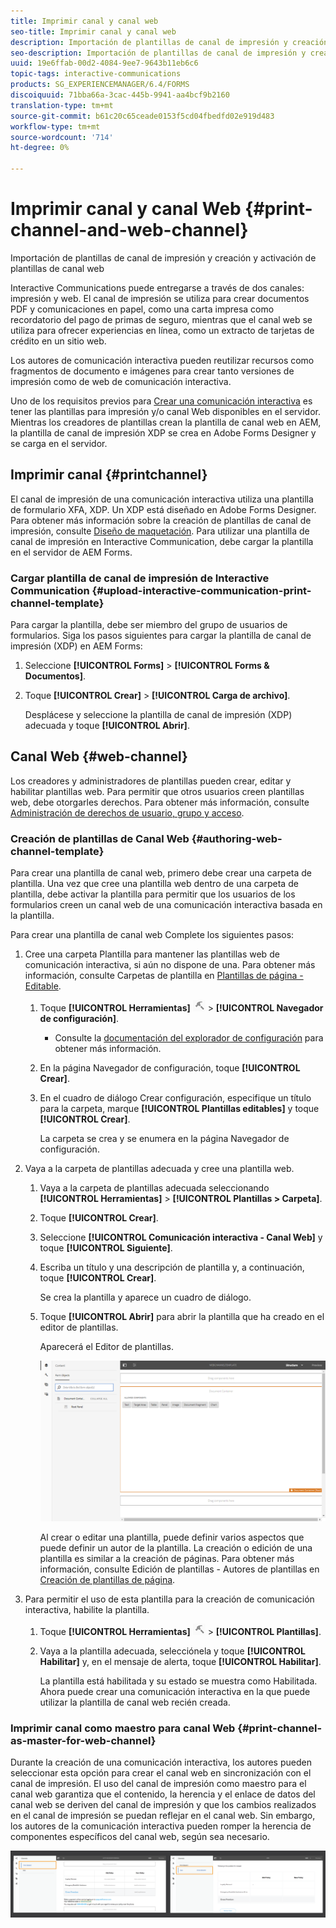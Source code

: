 ```yaml
---
title: Imprimir canal y canal web
seo-title: Imprimir canal y canal web
description: Importación de plantillas de canal de impresión y creación y activación de plantillas de canal web
seo-description: Importación de plantillas de canal de impresión y creación y activación de plantillas de canal web
uuid: 19e6ffab-00d2-4084-9ee7-9643b11eb6c6
topic-tags: interactive-communications
products: SG_EXPERIENCEMANAGER/6.4/FORMS
discoiquuid: 71bba66a-3cac-445b-9941-aa4bcf9b2160
translation-type: tm+mt
source-git-commit: b61c20c65ceade0153f5cd04fbedfd02e919d483
workflow-type: tm+mt
source-wordcount: '714'
ht-degree: 0%

---
```



# Imprimir canal y canal Web {#print-channel-and-web-channel}

Importación de plantillas de canal de impresión y creación y activación de plantillas de canal web

Interactive Communications puede entregarse a través de dos canales: impresión y web. El canal de impresión se utiliza para crear documentos PDF y comunicaciones en papel, como una carta impresa como recordatorio del pago de primas de seguro, mientras que el canal web se utiliza para ofrecer experiencias en línea, como un extracto de tarjetas de crédito en un sitio web.

Los autores de comunicación interactiva pueden reutilizar recursos como fragmentos de documento e imágenes para crear tanto versiones de impresión como de web de comunicación interactiva.

Uno de los requisitos previos para [Crear una comunicación interactiva](/help/forms/using/create-interactive-communication.md) es tener las plantillas para impresión y/o canal Web disponibles en el servidor. Mientras los creadores de plantillas crean la plantilla de canal web en AEM, la plantilla de canal de impresión XDP se crea en Adobe Forms Designer y se carga en el servidor.

## Imprimir canal {#printchannel}

El canal de impresión de una comunicación interactiva utiliza una plantilla de formulario XFA, XDP. Un XDP está diseñado en Adobe Forms Designer. Para obtener más información sobre la creación de plantillas de canal de impresión, consulte [Diseño de maquetación](/help/forms/using/layout-design-details.md). Para utilizar una plantilla de canal de impresión en Interactive Communication, debe cargar la plantilla en el servidor de AEM Forms.

### Cargar plantilla de canal de impresión de Interactive Communication {#upload-interactive-communication-print-channel-template}

Para cargar la plantilla, debe ser miembro del grupo de usuarios de formularios. Siga los pasos siguientes para cargar la plantilla de canal de impresión (XDP) en AEM Forms:

1. Seleccione **[!UICONTROL Forms]** > **[!UICONTROL Forms &amp; Documentos]**.

1. Toque **[!UICONTROL Crear]** > **[!UICONTROL Carga de archivo]**.

   Desplácese y seleccione la plantilla de canal de impresión (XDP) adecuada y toque **[!UICONTROL Abrir]**.

## Canal Web {#web-channel}

Los creadores y administradores de plantillas pueden crear, editar y habilitar plantillas web. Para permitir que otros usuarios creen plantillas web, debe otorgarles derechos. Para obtener más información, consulte [Administración de derechos de usuario, grupo y acceso](/help/sites-administering/user-group-ac-admin.md).

### Creación de plantillas de Canal Web {#authoring-web-channel-template}

Para crear una plantilla de canal web, primero debe crear una carpeta de plantilla. Una vez que cree una plantilla web dentro de una carpeta de plantilla, debe activar la plantilla para permitir que los usuarios de los formularios creen un canal web de una comunicación interactiva basada en la plantilla.

Para crear una plantilla de canal web Complete los siguientes pasos:

1. Cree una carpeta Plantilla para mantener las plantillas web de comunicación interactiva, si aún no dispone de una. Para obtener más información, consulte Carpetas de plantilla en [Plantillas de página - Editable](/help/sites-developing/page-templates-editable.md).

   1. Toque **[!UICONTROL Herramientas]** ![herramientas-1](assets/tools-1.png) > **[!UICONTROL Navegador de configuración]**.
      * Consulte la [documentación del explorador de configuración](/help/sites-administering/configurations.md) para obtener más información.
   1. En la página Navegador de configuración, toque **[!UICONTROL Crear]**.
   1. En el cuadro de diálogo Crear configuración, especifique un título para la carpeta, marque **[!UICONTROL Plantillas editables]** y toque **[!UICONTROL Crear]**.

      La carpeta se crea y se enumera en la página Navegador de configuración.

1. Vaya a la carpeta de plantillas adecuada y cree una plantilla web.

   1. Vaya a la carpeta de plantillas adecuada seleccionando **[!UICONTROL Herramientas]** > **[!UICONTROL Plantillas > Carpeta]**.
   1. Toque **[!UICONTROL Crear]**.
   1. Seleccione **[!UICONTROL Comunicación interactiva - Canal Web]** y toque **[!UICONTROL Siguiente]**.
   1. Escriba un título y una descripción de plantilla y, a continuación, toque **[!UICONTROL Crear]**.

      Se crea la plantilla y aparece un cuadro de diálogo.

   1. Toque **[!UICONTROL Abrir]** para abrir la plantilla que ha creado en el editor de plantillas.

      Aparecerá el Editor de plantillas.

      ![webchanneltemplate](assets/webchanneltemplate.png)

      Al crear o editar una plantilla, puede definir varios aspectos que puede definir un autor de la plantilla. La creación o edición de una plantilla es similar a la creación de páginas. Para obtener más información, consulte Edición de plantillas - Autores de plantillas en [Creación de plantillas de página](/help/sites-authoring/templates.md).

1. Para permitir el uso de esta plantilla para la creación de comunicación interactiva, habilite la plantilla.

   1. Toque **[!UICONTROL Herramientas]** ![herramientas-1](assets/tools-1.png) > **[!UICONTROL Plantillas]**.
   1. Vaya a la plantilla adecuada, selecciónela y toque **[!UICONTROL Habilitar]** y, en el mensaje de alerta, toque **[!UICONTROL Habilitar]**.

      La plantilla está habilitada y su estado se muestra como Habilitada. Ahora puede crear una comunicación interactiva en la que puede utilizar la plantilla de canal web recién creada.

### Imprimir canal como maestro para canal Web {#print-channel-as-master-for-web-channel}

Durante la creación de una comunicación interactiva, los autores pueden seleccionar esta opción para crear el canal web en sincronización con el canal de impresión. El uso del canal de impresión como maestro para el canal web garantiza que el contenido, la herencia y el enlace de datos del canal web se deriven del canal de impresión y que los cambios realizados en el canal de impresión se puedan reflejar en el canal web. Sin embargo, los autores de la comunicación interactiva pueden romper la herencia de componentes específicos del canal web, según sea necesario.

![printweb_2-2](assets/printweb_2-2.png)

